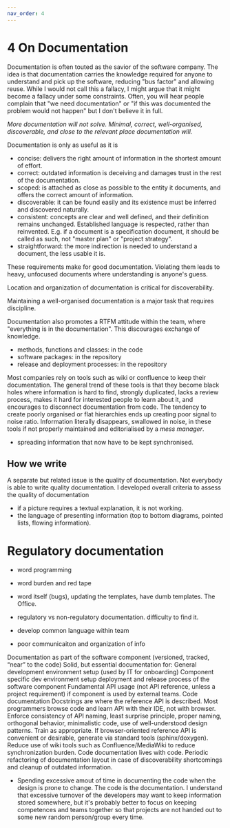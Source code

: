 ```yaml
---
nav_order: 4
---
```

# 4 On Documentation

Documentation is often touted as the savior of the software company. The idea
is that documentation carries the knowledge required for anyone to understand
and pick up the software, reducing "bus factor" and allowing reuse. While I
would not call this a fallacy, I might argue that it might become a fallacy
under some constraints. Often, you will hear people complain that "we need
documentation" or "if this was documented the problem would not happen" but I
don't believe it in full.

*More documentation will not solve. Minimal, correct, well-organised, discoverable, and close to the relevant place documentation will.*

Documentation is only as useful as it is
- concise: delivers the right amount of information in the shortest amount of effort.
- correct: outdated information is deceiving and damages trust in the rest of the documentation.
- scoped: is attached as close as possible to the entity it documents, and offers the correct 
  amount of information.
- discoverable: it can be found easily and its existence must be inferred and discovered
  naturally.
- consistent: concepts are clear and well defined, and their definition remains unchanged.
  Established language is respected, rather than reinvented. E.g. if a document is a specification document,
  it should be called as such, not "master plan" or "project strategy".
- straightforward: the more indirection is needed to understand a document, 
  the less usable it is.

These requirements make for good documentation. Violating them leads to heavy,
unfocused documents where understanding is anyone's guess.

Location and organization of documentation is critical for discoverability.

Maintaining a well-organised documentation is a major task that requires discipline.

Documentation also promotes a RTFM attitude within the team, where "everything is in the
documentation". This discourages exchange of knowledge.


- methods, functions and classes: in the code
- software packages: in the repository
- release and deployment processes: in the repository

Most companies rely on tools such as wiki or confluence to keep their
documentation.  The general trend of these tools is that they become black
holes where information is hard to find, strongly duplicated, lacks a review
process, makes it hard for interested people to learn about it, and encourages
to disconnect documentation from code. The tendency to create poorly organised
or flat hierarchies ends up creating poor signal to noise ratio. Information
literally disappears, swallowed in noise, in these tools if not properly
maintained and editorialised by a *mess manager*.

- spreading information that now have to be kept synchronised.

## How we write

A separate but related issue is the quality of documentation. Not everybody is able to
write quality documentation. I developed overall criteria to assess the quality of documentation

- if a picture requires a textual explanation, it is not working.
- the language of presenting information (top to bottom diagrams, pointed lists, flowing information).


# Regulatory documentation

- word programming
- word burden and red tape
- word itself (bugs), updating the templates, have dumb templates. The Office.
- regulatory vs non-regulatory documentation. difficulty to find it.


- develop common language within team
- poor communicaiton and organization of info


Documentation as part of the software component (versioned, tracked, “near” to the code)
Solid, but essential documentation for:
General development environment setup (used by IT for onboarding)
Component specific dev environment setup
deployment and release process of the software component
Fundamental API usage (not API reference, unless a project requirement) 
if component is used by external teams.
Code documentation
Docstrings are where the reference API is described.
Most programmers browse code and learn API with their IDE, not with browser.
Enforce consistency of API naming, least surprise principle, proper naming, orthogonal behavior, minimalistic code, use of well-understood design patterns. Train as appropriate. 
If browser-oriented reference API is convenient or desirable, generate via standard tools (sphinx/doxygen).
Reduce use of wiki tools such as Confluence/MediaWiki to reduce synchronization burden. Code documentation lives with code.
Periodic refactoring of documentation layout in case of discoverability shortcomings and cleanup of outdated information.

- Spending excessive amout of time in documenting the code when the design is prone to change. The code is the documentation. I understand that excessive turnover of the developers may want to keep information stored somewhere, but it's probably better to focus on keeping competences and teams together so that projects are not handed out to some new random person/group every time.
